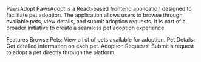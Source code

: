 PawsAdopt
PawsAdopt is a React-based frontend application designed to facilitate pet adoption. The application allows users to browse through available pets, view details, and submit adoption requests. It is part of a broader initiative to create a seamless pet adoption experience.

Features
Browse Pets: View a list of pets available for adoption.
Pet Details: Get detailed information on each pet.
Adoption Requests: Submit a request to adopt a pet directly through the platform.
